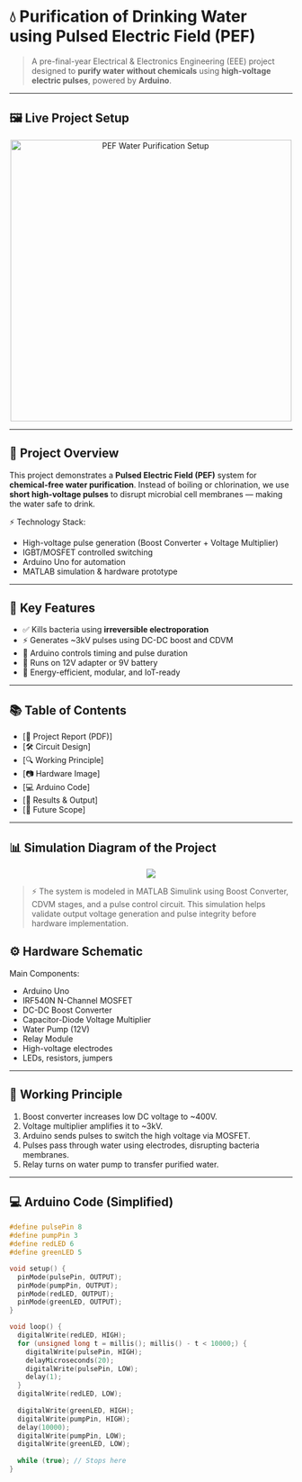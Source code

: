 # 💧 Purification of Drinking Water using Pulsed Electric Field (PEF)

> A pre-final-year Electrical & Electronics Engineering (EEE) project designed to **purify water without chemicals** using **high-voltage electric pulses**, powered by **Arduino**.

---

## 🖼️ Live Project Setup



<p align="center">
  <img src="https://github.com/user-attachments/assets/5d081c75-95c3-45c6-9313-a18a915edb18" width="500" alt="PEF Water Purification Setup"/>
</p>


---

## 📄 Project Overview

This project demonstrates a **Pulsed Electric Field (PEF)** system for **chemical-free water purification**. Instead of boiling or chlorination, we use **short high-voltage pulses** to disrupt microbial cell membranes — making the water safe to drink.

⚡ Technology Stack:
- High-voltage pulse generation (Boost Converter + Voltage Multiplier)
- IGBT/MOSFET controlled switching
- Arduino Uno for automation
- MATLAB simulation & hardware prototype

---

## 🧪 Key Features

- ✅ Kills bacteria using **irreversible electroporation**
- ⚡ Generates ~3kV pulses using DC-DC boost and CDVM
- 🔄 Arduino controls timing and pulse duration
- 🔋 Runs on 12V adapter or 9V battery
- 🧠 Energy-efficient, modular, and IoT-ready

---

## 📚 Table of Contents

- [📄 Project Report (PDF)]
- [🛠️ Circuit Design]
- [🔍 Working Principle]
- [📷 Hardware Image]
- [💻 Arduino Code]
- [🧪 Results & Output]
- [🚀 Future Scope]

---
## 📊 Simulation Diagram of the Project

<p align="center">
  <img src="https://github.com/user-attachments/assets/b5d17240-6746-42e0-995c-03a663a5388b" />

</p>

> ⚡ The system is modeled in MATLAB Simulink using Boost Converter, CDVM stages, and a pulse control circuit. This simulation helps validate output voltage generation and pulse integrity before hardware implementation.


## ⚙️ Hardware Schematic

Main Components:
- Arduino Uno
- IRF540N N-Channel MOSFET
- DC-DC Boost Converter
- Capacitor-Diode Voltage Multiplier
- Water Pump (12V)
- Relay Module
- High-voltage electrodes
- LEDs, resistors, jumpers

---

## 🔬 Working Principle

1. Boost converter increases low DC voltage to ~400V.
2. Voltage multiplier amplifies it to ~3kV.
3. Arduino sends pulses to switch the high voltage via MOSFET.
4. Pulses pass through water using electrodes, disrupting bacteria membranes.
5. Relay turns on water pump to transfer purified water.

---

## 💻 Arduino Code (Simplified)
```cpp
#define pulsePin 8
#define pumpPin 3
#define redLED 6
#define greenLED 5

void setup() {
  pinMode(pulsePin, OUTPUT);
  pinMode(pumpPin, OUTPUT);
  pinMode(redLED, OUTPUT);
  pinMode(greenLED, OUTPUT);
}

void loop() {
  digitalWrite(redLED, HIGH);
  for (unsigned long t = millis(); millis() - t < 10000;) {
    digitalWrite(pulsePin, HIGH);
    delayMicroseconds(20);
    digitalWrite(pulsePin, LOW);
    delay(1);
  }
  digitalWrite(redLED, LOW);
  
  digitalWrite(greenLED, HIGH);
  digitalWrite(pumpPin, HIGH);
  delay(10000);
  digitalWrite(pumpPin, LOW);
  digitalWrite(greenLED, LOW);
  
  while (true); // Stops here
}

